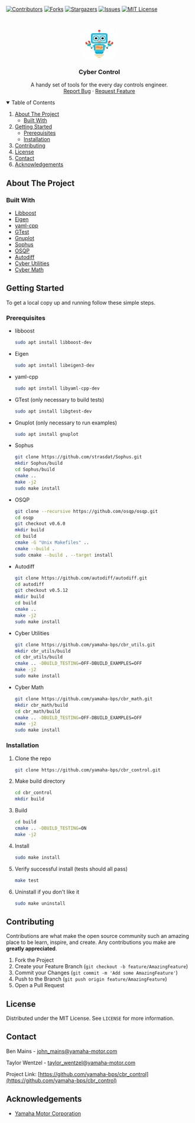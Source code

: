 <!--
*** Thanks for checking out the Best-README-Template. If you have a suggestion
*** that would make this better, please fork the repo and create a pull request
*** or simply open an issue with the tag "enhancement".
*** Thanks again! Now go create something AMAZING! :D
***
***
***
*** To avoid retyping too much info. Do a search and replace for the following:
*** yamaha-bps, cbr_control, twitter_handle, john_mains@yamaha-motor.com, Cyber Control, A handy set of tools for the every day controls engineer.
-->



<!-- PROJECT SHIELDS -->
<!--
*** I'm using markdown "reference style" links for readability.
*** Reference links are enclosed in brackets [ ] instead of parentheses ( ).
*** See the bottom of this document for the declaration of the reference variables
*** for contributors-url, forks-url, etc. This is an optional, concise syntax you may use.
*** https://www.markdownguide.org/basic-syntax/#reference-style-links
-->
[![Contributors][contributors-shield]][contributors-url]
[![Forks][forks-shield]][forks-url]
[![Stargazers][stars-shield]][stars-url]
[![Issues][issues-shield]][issues-url]
[![MIT License][license-shield]][license-url]



<!-- PROJECT LOGO -->
<br />
<p align="center">
  <a href="https://github.com/yamaha-bps/cbr_control">
    <img src="images/logo.png" alt="Logo" width="80" height="80">
  </a>

  <h3 align="center">Cyber Control</h3>

  <p align="center">
    A handy set of tools for the every day controls engineer.
    <br />
    <a href="https://github.com/yamaha-bps/cbr_control/issues">Report Bug</a>
    ·
    <a href="https://github.com/yamaha-bps/cbr_control/issues">Request Feature</a>
  </p>
</p>



<!-- TABLE OF CONTENTS -->
<details open="open">
  <summary>Table of Contents</summary>
  <ol>
    <li>
      <a href="#about-the-project">About The Project</a>
      <ul>
        <li><a href="#built-with">Built With</a></li>
      </ul>
    </li>
    <li>
      <a href="#getting-started">Getting Started</a>
      <ul>
        <li><a href="#prerequisites">Prerequisites</a></li>
        <li><a href="#installation">Installation</a></li>
      </ul>
    </li>
    <li><a href="#contributing">Contributing</a></li>
    <li><a href="#license">License</a></li>
    <li><a href="#contact">Contact</a></li>
    <li><a href="#acknowledgements">Acknowledgements</a></li>
  </ol>
</details>



<!-- ABOUT THE PROJECT -->
## About The Project


### Built With

* [Libboost](https://www.boost.org/)
* [Eigen](https://gitlab.com/libeigen/eigen)
* [yaml-cpp](https://github.com/jbeder/yaml-cpp)
* [GTest](https://github.com/google/googletest)
* [Gnuplot](http://www.gnuplot.info/)
* [Sophus](https://github.com/strasdat/Sophus)
* [OSQP](https://github.com/osqp/osqp.git)
* [Autodiff](https://github.com/autodiff/autodiff)
* [Cyber Utilities](https://github.com/yamaha-bps/cbr_utils.git)
* [Cyber Math](https://github.com/yamaha-bps/cbr_mat.git)



<!-- GETTING STARTED -->
## Getting Started

To get a local copy up and running follow these simple steps.

### Prerequisites

* libboost
  ```sh
  sudo apt install libboost-dev
  ```

* Eigen
  ```sh
  sudo apt install libeigen3-dev
  ```

* yaml-cpp
  ```sh
  sudo apt install libyaml-cpp-dev
  ```

* GTest (only necessary to build tests)
  ```sh
  sudo apt install libgtest-dev
  ```
  
* Gnuplot (only necessary to run examples)
  ```sh
  sudo apt install gnuplot
  ```

* Sophus
  ```sh
  git clone https://github.com/strasdat/Sophus.git
  mkdir Sophus/build
  cd Sophus/build
  cmake ..
  make -j2
  sudo make install
  ```

* OSQP
  ```sh
  git clone --recursive https://github.com/osqp/osqp.git
  cd osqp
  git checkout v0.6.0
  mkdir build
  cd build
  cmake -G "Unix Makefiles" ..
  cmake --build .
  sudo cmake --build . --target install
  ```

* Autodiff
  ```sh
  git clone https://github.com/autodiff/autodiff.git
  cd autodiff
  git checkout v0.5.12
  mkdir build
  cd build
  cmake ..
  make -j2
  sudo make install
  ```

* Cyber Utilities
  ```sh
  git clone https://github.com/yamaha-bps/cbr_utils.git
  mkdir cbr_utils/build
  cd cbr_utils/build
  cmake .. -DBUILD_TESTING=OFF-DBUILD_EXAMPLES=OFF
  make -j2
  sudo make install
  ```

* Cyber Math
  ```sh
  git clone https://github.com/yamaha-bps/cbr_math.git
  mkdir cbr_math/build
  cd cbr_math/build
  cmake .. -DBUILD_TESTING=OFF-DBUILD_EXAMPLES=OFF
  make -j2
  sudo make install
  ```
### Installation

1. Clone the repo
   ```sh
   git clone https://github.com/yamaha-bps/cbr_control.git
   ```

2. Make build directory
   ```sh
   cd cbr_control
   mkdir build
   ```
3. Build
   ```sh
   cd build
   cmake .. -DBUILD_TESTING=ON
   make -j2
   ```
4. Install
   ```sh
   sudo make install
   ```
5. Verify successful install (tests should all pass)
   ```sh
   make test
   ```

6. Uninstall if you don't like it
   ```sh
   sudo make uninstall
   ```


<!-- CONTRIBUTING -->
## Contributing

Contributions are what make the open source community such an amazing place to be learn, inspire, and create. Any contributions you make are **greatly appreciated**.

1. Fork the Project
2. Create your Feature Branch (`git checkout -b feature/AmazingFeature`)
3. Commit your Changes (`git commit -m 'Add some AmazingFeature'`)
4. Push to the Branch (`git push origin feature/AmazingFeature`)
5. Open a Pull Request



<!-- LICENSE -->
## License

Distributed under the MIT License. See `LICENSE` for more information.



<!-- CONTACT -->
## Contact

Ben Mains - john_mains@yamaha-motor.com

Taylor Wentzel - taylor_wentzel@yamaha-motor.com

Project Link: [https://github.com/yamaha-bps/cbr_control](https://github.com/yamaha-bps/cbr_control)



<!-- ACKNOWLEDGEMENTS -->
## Acknowledgements

* [Yamaha Motor Corporation](https://yamaha-motor.com/)





<!-- MARKDOWN LINKS & IMAGES -->
<!-- https://www.markdownguide.org/basic-syntax/#reference-style-links -->
[contributors-shield]: https://img.shields.io/github/contributors/yamaha-bps/cbr_control.svg?style=for-the-badge
[contributors-url]: https://github.com/yamaha-bps/cbr_control/graphs/contributors
[forks-shield]: https://img.shields.io/github/forks/yamaha-bps/cbr_control.svg?style=for-the-badge
[forks-url]: https://github.com/yamaha-bps/cbr_control/network/members
[stars-shield]: https://img.shields.io/github/stars/yamaha-bps/cbr_control.svg?style=for-the-badge
[stars-url]: https://github.com/yamaha-bps/cbr_control/stargazers
[issues-shield]: https://img.shields.io/github/issues/yamaha-bps/cbr_control.svg?style=for-the-badge
[issues-url]: https://github.com/yamaha-bps/cbr_control/issues
[license-shield]: https://img.shields.io/github/license/yamaha-bps/cbr_control.svg?style=for-the-badge
[license-url]: https://github.com/yamaha-bps/cbr_control/blob/master/LICENSE.txt
